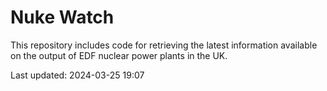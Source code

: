 # Nuke Watch

This repository includes code for retrieving the latest information available on the output of EDF nuclear power plants in the UK.

Last updated: 2024-03-25 19:07